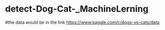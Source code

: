 # detect-Dog-Cat-_MachineLerning
#the data would be in the link https://www.kaggle.com/c/dogs-vs-cats/data
